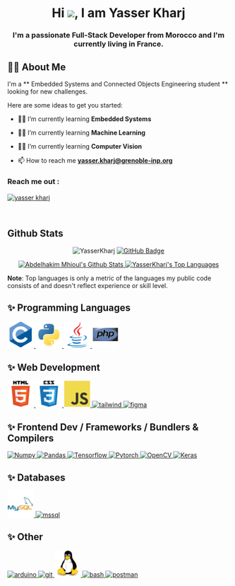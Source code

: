 <h1 align="center">Hi <img src="https://raw.githubusercontent.com/MartinHeinz/MartinHeinz/master/wave.gif" width="30px">, I am Yasser Kharj</h1>
<h3 align="center"> I'm a passionate Full-Stack Developer from Morocco and I'm currently living in France.</h3>

## 🙋‍♂️ About Me

I'm a ** Embedded  Systems  and  Connected  Objects  Engineering  student ** looking for new challenges.



Here are some ideas to get you started:

- 👨‍💻  I’m currently learning **Embedded  Systems**

- 👨‍💻 I’m currently learning **Machine Learning**

- 👨‍💻 I’m currently learning **Computer Vision**

- 📫 How to reach me **yasser.kharj@grenoble-inp.org**
 
<h3 align="left"> Reach me out :</h3>
<p align="left">
<a href="https://www.linkedin.com/in/yasser-kharj-616614201/" target="blank"><img align="center" src="https://raw.githubusercontent.com/rahuldkjain/github-profile-readme-generator/master/src/images/icons/Social/linked-in-alt.svg" alt="yasser kharj" height="30" width="40" /></a>
</p>
 
<br>
<h2 align="left">Github Stats</h2>
<p>


<!-- 👨‍💻 All of my Projects are available [Here](https://my-portfolio-hakim-mh.vercel.app/). -->

<p align="center">
  <img src="https://komarev.com/ghpvc/?username=YasserKharj&label=Profile%20views&color=0e75b6&style=flat" alt="YasserKharj" height="30" />
  <a href="https://www.linkedin.com/in/yasser-kharj-616614201/" target="_blank" title="">
  </a>
  <a href="https://github.com/YasserKharj?tab=followers" target="_blank" title="">
    <img src="https://img.shields.io/github/followers/YasserKharj?label=Followers&style=social" alt="GitHub Badge" height="30"/>
  </a>
</p>

<p align="center">
  <a href="https://github.com/YasserKharj/github-readme-stats">
    <img alt="Abdelhakim Mhioul's Github Stats" src="https://github-readme-stats.vercel.app/api?username=YasserKharj&show_icons=true&count_private=true&theme=react&hide_border=true&bg_color=0D1117" />
  </a>
  <a href="https://github.com/maryout/github-readme-stats">
    <img alt="YasserKharj's Top Languages" src="https://github-readme-stats.vercel.app/api/top-langs/?username=YasserKharj&langs_count=8&count_private=true&hide=html,shell&layout=compact&theme=radical&hide_border=true&bg_color=0D1117" />
  </a>
</p>

**Note**: Top languages is only a metric of the languages my public code consists of and doesn't reflect experience or skill level.

## ✨ Programming Languages

<p align="left">
  <a href="https://www.cprogramming.com/" target="_blank" title="C">
    <img src="https://raw.githubusercontent.com/devicons/devicon/master/icons/c/c-original.svg" alt="c" width="60" height="60"/>
  </a>
   <a href="https://www.python.org" target="_blank" title="Python">
    <img src="https://raw.githubusercontent.com/devicons/devicon/master/icons/python/python-original.svg" alt="python" width="60" height="60"/>
  </a>
  <a href="https://www.typescriptlang.org/" target="_blank" title="TypeScript">
    <!--<img src="https://raw.githubusercontent.com/devicons/devicon/master/icons/typescript/typescript-original.svg" alt="typescript" width="60" height="60"/> -->
  </a>
  <a href="https://www.java.com" target="_blank"> <img src="https://raw.githubusercontent.com/devicons/devicon/master/icons/java/java-original.svg" alt="java" width="60" height="60"/>
  </a>
  <a href="https://www.php.net" target="_blank" title="PHP">
    <img src="https://raw.githubusercontent.com/devicons/devicon/master/icons/php/php-original.svg" alt="php" width="60" height="60"/>
  </a>
  <!-- <a href="https://golang.org" target="_blank" title="">
    <img src="https://raw.githubusercontent.com/devicons/devicon/master/icons/go/go-original.svg" alt="go" width="60" height="60"/>
  </a> -->
</p>

## ✨ Web Development

<p align="left">
  <a href="https://www.w3schools.com/css/" target="_blank" title="HTML5">
    <img src="https://raw.githubusercontent.com/devicons/devicon/master/icons/html5/html5-original-wordmark.svg" alt="css3" width="60" height="60"/>
  </a>
  <a href="https://www.w3schools.com/css/" target="_blank" title="CSS3">
    <img src="https://raw.githubusercontent.com/devicons/devicon/master/icons/css3/css3-original-wordmark.svg" alt="css3" width="60" height="60"/>
  </a>
  <a href="https://developer.mozilla.org/en-US/docs/Web/JavaScript" target="_blank" title="JavaScript">
    <img src="https://raw.githubusercontent.com/devicons/devicon/master/icons/javascript/javascript-original.svg" alt="javascript" width="60" height="60"/>
  </a>
  <a href="https://tailwindcss.com/" target="_blank" title="TailwindCSS">
    <img src="https://www.vectorlogo.zone/logos/tailwindcss/tailwindcss-icon.svg" alt="tailwind" width="60" height="60"/>
  </a>
  <a href="https://www.figma.com/" target="_blank" title="Figma">
    <img src="https://www.vectorlogo.zone/logos/figma/figma-icon.svg" alt="figma" width="60" height="60"/>
  </a>
  

  
  <!-- <a href="https://sass-lang.com" target="_blank" title=""> <img src="https://raw.githubusercontent.com/devicons/devicon/master/icons/sass/sass-original.svg" alt="sass" width="60" height="60"/>
  </a> -->
</p>

## ✨ Frontend Dev / Frameworks / Bundlers & Compilers

<a href="https://numpy.org/" target="_blank">
            <img src="https://numpy.org/images/logo.svg" alt="Numpy" width="40" height="40"/>
            </a>
            <a href="https://pandas.pydata.org/" target="_blank">
            <img src="https://pandas.pydata.org/static/img/pandas_white.svg" alt="Pandas" width="80" height="60"/>
            </a>
            <a href="https://www.tensorflow.org/" target="_blank">
            <img src="https://www.gstatic.com/devrel-devsite/prod/vc901a5242fa1f51622c87b6b540eca04c81baea0c307ecf1bb2dd2ea202bf099/tensorflow/images/lockup.svg" alt="Tensorflow" width="80" height="60"/>
            </a>
            <a href="https://scikit-learn.org/stable/" target="_blank">
            <img src="https://scikit-learn.org/stable/_static/scikit-learn-logo-small.png" alt="Pytorch" width="80" height="30"/>
            </a>
            <a href="https://opencv.org/" target="_blank">
            <img src="https://opencv.org/wp-content/uploads/2022/05/logo.png" alt="OpenCV" width="30" height="40"/>
            </a>
            <a href="https://keras.io/" target="_blank">
            <img src="https://keras.io/img/logo.png" alt="Keras" width="80" height="25"/>
            </a>
            
## ✨ Databases

<p align="left">
  <a href="https://www.mysql.com/" target="_blank" title="MySQL">
    <img src="https://raw.githubusercontent.com/devicons/devicon/master/icons/mysql/mysql-original-wordmark.svg" alt="mysql" width="60" height="60"/>
  </a>
  <a href="https://www.microsoft.com/en-us/sql-server" target="_blank" title="SQL Server" rel="noreferrer">
    <img src="https://www.svgrepo.com/show/303229/microsoft-sql-server-logo.svg" alt="mssql" width="60" height="60"/>
  </a>
</p>
    
## ✨ Other
    
<p align="left">
  <a href="https://www.arduino.cc/" target="_blank" title="Arduino">
      <img src="https://cdn.worldvectorlogo.com/logos/arduino-1.svg" alt="arduino" width="60" height="60"/>
  </a>
  <a href="https://git-scm.com/" target="_blank" title="Git">
    <img src="https://www.vectorlogo.zone/logos/git-scm/git-scm-icon.svg" alt="git" width="60" height="60"/>
  </a>
  <a href="https://www.linux.org/" target="_blank" title="Linux (Debian, Arch)">
    <img src="https://raw.githubusercontent.com/devicons/devicon/master/icons/linux/linux-original.svg" alt="linux" width="60" height="60"/>
  </a>
  <a href="https://www.gnu.org/software/bash/" target="_blank" title="Shell Scripting" rel="noreferrer">
    <img src="https://www.vectorlogo.zone/logos/gnu_bash/gnu_bash-icon.svg" alt="bash" width="60" height="60"/>
  </a>
  <a href="https://postman.com" target="_blank" title="Postman">
    <img src="https://www.vectorlogo.zone/logos/getpostman/getpostman-icon.svg" alt="postman" width="60" height="60"/> 
  </a>
</p>
